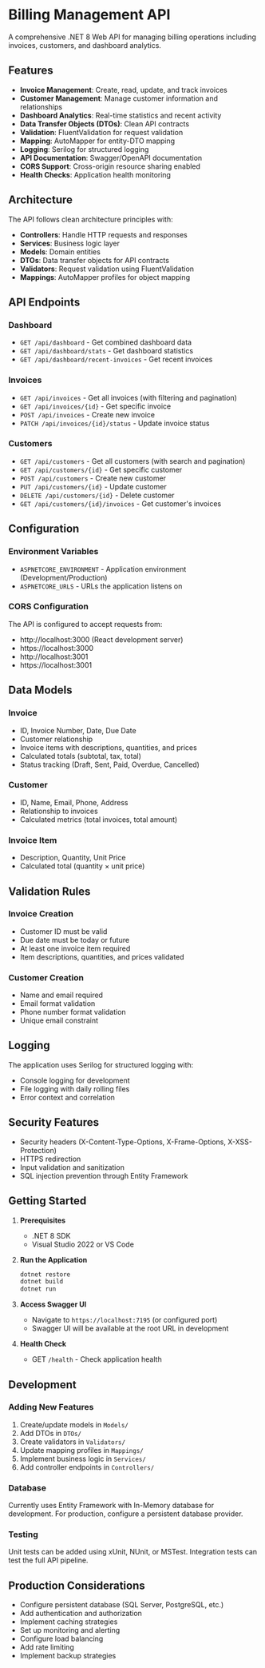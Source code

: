 # Billing Management API

A comprehensive .NET 8 Web API for managing billing operations including invoices, customers, and dashboard analytics.

## Features

- **Invoice Management**: Create, read, update, and track invoices
- **Customer Management**: Manage customer information and relationships
- **Dashboard Analytics**: Real-time statistics and recent activity
- **Data Transfer Objects (DTOs)**: Clean API contracts
- **Validation**: FluentValidation for request validation
- **Mapping**: AutoMapper for entity-DTO mapping
- **Logging**: Serilog for structured logging
- **API Documentation**: Swagger/OpenAPI documentation
- **CORS Support**: Cross-origin resource sharing enabled
- **Health Checks**: Application health monitoring

## Architecture

The API follows clean architecture principles with:

- **Controllers**: Handle HTTP requests and responses
- **Services**: Business logic layer
- **Models**: Domain entities
- **DTOs**: Data transfer objects for API contracts
- **Validators**: Request validation using FluentValidation
- **Mappings**: AutoMapper profiles for object mapping

## API Endpoints

### Dashboard

- `GET /api/dashboard` - Get combined dashboard data
- `GET /api/dashboard/stats` - Get dashboard statistics
- `GET /api/dashboard/recent-invoices` - Get recent invoices

### Invoices

- `GET /api/invoices` - Get all invoices (with filtering and pagination)
- `GET /api/invoices/{id}` - Get specific invoice
- `POST /api/invoices` - Create new invoice
- `PATCH /api/invoices/{id}/status` - Update invoice status

### Customers

- `GET /api/customers` - Get all customers (with search and pagination)
- `GET /api/customers/{id}` - Get specific customer
- `POST /api/customers` - Create new customer
- `PUT /api/customers/{id}` - Update customer
- `DELETE /api/customers/{id}` - Delete customer
- `GET /api/customers/{id}/invoices` - Get customer's invoices

## Configuration

### Environment Variables

- `ASPNETCORE_ENVIRONMENT` - Application environment (Development/Production)
- `ASPNETCORE_URLS` - URLs the application listens on

### CORS Configuration

The API is configured to accept requests from:

- http://localhost:3000 (React development server)
- https://localhost:3000
- http://localhost:3001
- https://localhost:3001

## Data Models

### Invoice

- ID, Invoice Number, Date, Due Date
- Customer relationship
- Invoice items with descriptions, quantities, and prices
- Calculated totals (subtotal, tax, total)
- Status tracking (Draft, Sent, Paid, Overdue, Cancelled)

### Customer

- ID, Name, Email, Phone, Address
- Relationship to invoices
- Calculated metrics (total invoices, total amount)

### Invoice Item

- Description, Quantity, Unit Price
- Calculated total (quantity × unit price)

## Validation Rules

### Invoice Creation

- Customer ID must be valid
- Due date must be today or future
- At least one invoice item required
- Item descriptions, quantities, and prices validated

### Customer Creation

- Name and email required
- Email format validation
- Phone number format validation
- Unique email constraint

## Logging

The application uses Serilog for structured logging with:

- Console logging for development
- File logging with daily rolling files
- Error context and correlation

## Security Features

- Security headers (X-Content-Type-Options, X-Frame-Options, X-XSS-Protection)
- HTTPS redirection
- Input validation and sanitization
- SQL injection prevention through Entity Framework

## Getting Started

1. **Prerequisites**
   - .NET 8 SDK
   - Visual Studio 2022 or VS Code

2. **Run the Application**

   ```bash
   dotnet restore
   dotnet build
   dotnet run
   ```

3. **Access Swagger UI**
   - Navigate to `https://localhost:7195` (or configured port)
   - Swagger UI will be available at the root URL in development

4. **Health Check**
   - GET `/health` - Check application health

## Development

### Adding New Features

1. Create/update models in `Models/`
2. Add DTOs in `DTOs/`
3. Create validators in `Validators/`
4. Update mapping profiles in `Mappings/`
5. Implement business logic in `Services/`
6. Add controller endpoints in `Controllers/`

### Database

Currently uses Entity Framework with In-Memory database for development.
For production, configure a persistent database provider.

### Testing

Unit tests can be added using xUnit, NUnit, or MSTest.
Integration tests can test the full API pipeline.

## Production Considerations

- Configure persistent database (SQL Server, PostgreSQL, etc.)
- Add authentication and authorization
- Implement caching strategies
- Set up monitoring and alerting
- Configure load balancing
- Add rate limiting
- Implement backup strategies
